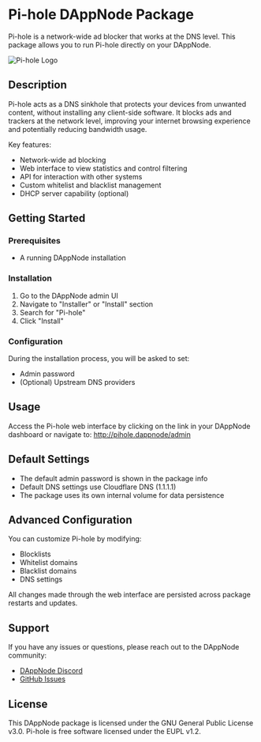 # Pi-hole DAppNode Package

Pi-hole is a network-wide ad blocker that works at the DNS level. This package allows you to run Pi-hole directly on your DAppNode.

![Pi-hole Logo](https://pi-hole.net/wp-content/uploads/2016/12/Vortex-R.png)

## Description

Pi-hole acts as a DNS sinkhole that protects your devices from unwanted content, without installing any client-side software. It blocks ads and trackers at the network level, improving your internet browsing experience and potentially reducing bandwidth usage.

Key features:
- Network-wide ad blocking
- Web interface to view statistics and control filtering
- API for interaction with other systems
- Custom whitelist and blacklist management
- DHCP server capability (optional)

## Getting Started

### Prerequisites
- A running DAppNode installation

### Installation
1. Go to the DAppNode admin UI
2. Navigate to "Installer" or "Install" section
3. Search for "Pi-hole"
4. Click "Install"

### Configuration
During the installation process, you will be asked to set:
- Admin password
- (Optional) Upstream DNS providers

## Usage

Access the Pi-hole web interface by clicking on the link in your DAppNode dashboard or navigate to:
http://pihole.dappnode/admin

## Default Settings

- The default admin password is shown in the package info
- Default DNS settings use Cloudflare DNS (1.1.1.1)
- The package uses its own internal volume for data persistence

## Advanced Configuration

You can customize Pi-hole by modifying:
- Blocklists
- Whitelist domains
- Blacklist domains
- DNS settings

All changes made through the web interface are persisted across package restarts and updates.

## Support

If you have any issues or questions, please reach out to the DAppNode community:
- [DAppNode Discord](https://discord.gg/dappnode)
- [GitHub Issues](https://github.com/dappnode/DAppNodePackage-pi-hole/issues)

## License

This DAppNode package is licensed under the GNU General Public License v3.0.
Pi-hole is free software licensed under the EUPL v1.2.